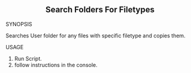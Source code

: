 
<h2 align="center"> Search Folders For Filetypes </h2>

SYNOPSIS

Searches User folder for any files with specific filetype and copies them.

USAGE

1. Run Script.
2. follow instructions in the console.